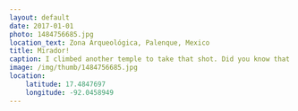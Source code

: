 ```yaml
---
layout: default
date: 2017-01-01
photo: 1484756685.jpg
location_text: Zona Arqueológica, Palenque, Mexico
title: Mirador!
caption: I climbed another temple to take that shot. Did you know that the stairs are very very steep? Easy to climb, hard to get down haha
image: /img/thumb/1484756685.jpg
location:
    latitude: 17.4847697
    longitude: -92.0458949
---
```


